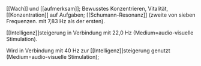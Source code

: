 [[Wach]] und [[aufmerksam]]; Bewusstes Konzentrieren, Vitalität, [[Konzentration]] auf Aufgaben; [[Schumann-Resonanz]] (zweite von sieben Frequenzen. mit 7,83 Hz als der ersten).

[[Intelligenz]]steigerung in Verbindung mit 22,0 Hz (Medium=audio-visuelle Stimulation).

Wird in Verbindung mit 40 Hz zur [[Intelligenz]]steigerung genutzt (Medium=audio-visuelle Stimulation);